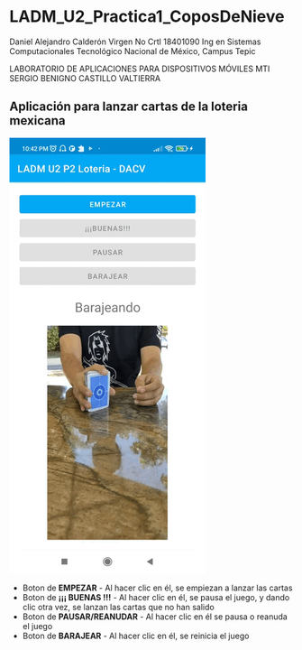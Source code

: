 # LADM_U2_Practica1_CoposDeNieve

Daniel Alejandro Calderón Virgen
No Crtl 18401090
Ing en Sistemas Computacionales
Tecnológico Nacional de México, Campus Tepic

LABORATORIO DE APLICACIONES PARA DISPOSITIVOS MÓVILES
MTI SERGIO BENIGNO CASTILLO VALTIERRA

## Aplicación para lanzar cartas de la loteria mexicana

![avatar](gif.gif)

- Boton de **EMPEZAR** - Al hacer clic en él, se empiezan a lanzar las cartas
- Boton de **¡¡¡ BUENAS !!!** - Al hacer clic en él, se pausa el juego, y dando clic otra vez, se lanzan las cartas que no han salido
- Boton de **PAUSAR/REANUDAR**  - Al hacer clic en él se pausa o reanuda el juego
- Boton de **BARAJEAR** - Al hacer clic en él, se reinicia el juego
